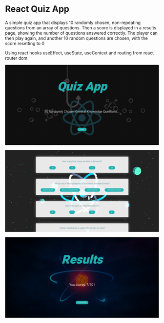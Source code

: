 # React Quiz App

A simple quiz app that displays 10 randomly chosen, non-repeating questions from an array of questions. Then a score is displayed in a results page, showing the number of questions answered correctly. The player can then play again, and another 10 random questions are chosen, with the score resetting to 0

Using react hooks useEffect, useState, useContext and routing from react router dom

![Alt text](./src/res/title-screen.png?raw=true "Title Screen")

![Alt text](./src/res/quiz-screen.png?raw=true "Quiz Screen")

![Alt text](./src/res/results-screen.png?raw=true "Results Screen")